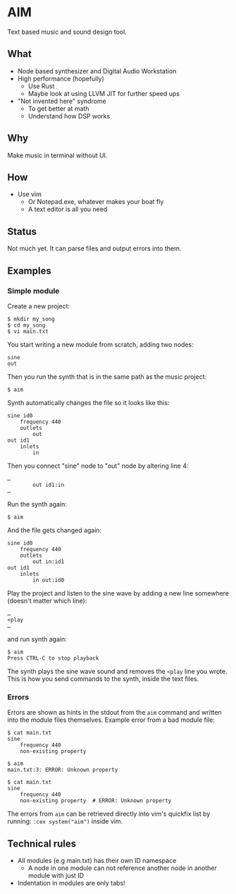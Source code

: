 # AIM
Text based music and sound design tool.

## What
- Node based synthesizer and Digital Audio Workstation
- High performance (hopefully)
	- Use Rust
	- Maybe look at using LLVM JIT for further speed ups
- "Not invented here" syndrome
	- To get better at math
	- Understand how DSP works

## Why
Make music in terminal without UI.

## How
- Use vim
	- Or Notepad.exe, whatever makes your boat fly
	- A text editor is all you need

## Status
Not much yet. It can parse files and output errors into them.

## Examples

### Simple module
Create a new project:

```
$ mkdir my_song
$ cd my_song
$ vi main.txt
```

You start writing a new module from scratch, adding two nodes:

```
sine
out
```

Then you run the synth that is in the same path as the music project:

```
$ aim
```

Synth automatically changes the file so it looks like this:

```
sine id0
	frequency 440
	outlets
		out
out id1
	inlets
		in
```

Then you connect "sine" node to "out" node by altering line 4:

```
…
		out id1:in
…
```

Run the synth again:
```
$ aim
```

And the file gets changed again:

```
sine id0
	frequency 440
	outlets
		out in:id1
out id1
	inlets
		in out:id0
```

Play the project and listen to the sine wave by adding a new line somewhere (doesn't matter which line):

```
…
<play
…
```

and run synth again:

```
$ aim
Press CTRL-C to stop playback
```

The synth plays the sine wave sound and removes the `<play` line you wrote. This is how you send commands to the synth, inside the text files.

### Errors
Errors are shown as hints in the stdout from the `aim` command and written into the module files themselves. Example error from a bad module file:

```
$ cat main.txt
sine
	frequency 440
	non-existing property

$ aim
main.txt:3: ERROR: Unknown property

$ cat main.txt
sine
	frequency 440
	non-existing property  # ERROR: Unknown property
```

The errors from `aim` can be retrieved directly into vim's quickfix list by running: `:cex system("aim")` inside vim.

## Technical rules
- All modules (e.g main.txt) has their own ID namespace
	- A node in one module can not reference another node in another module with just ID
- Indentation in modules are only tabs!

